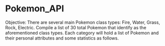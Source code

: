 # Pokemon_API

Objective: There are several main Pokemon class types: Fire, Water, Grass, Rock, Electric. Compile a list of 30 total Pokemon that identify as the aforementioned class types. Each category will hold a list of Pokemon and their personal attributes and some statistics as follows. 
